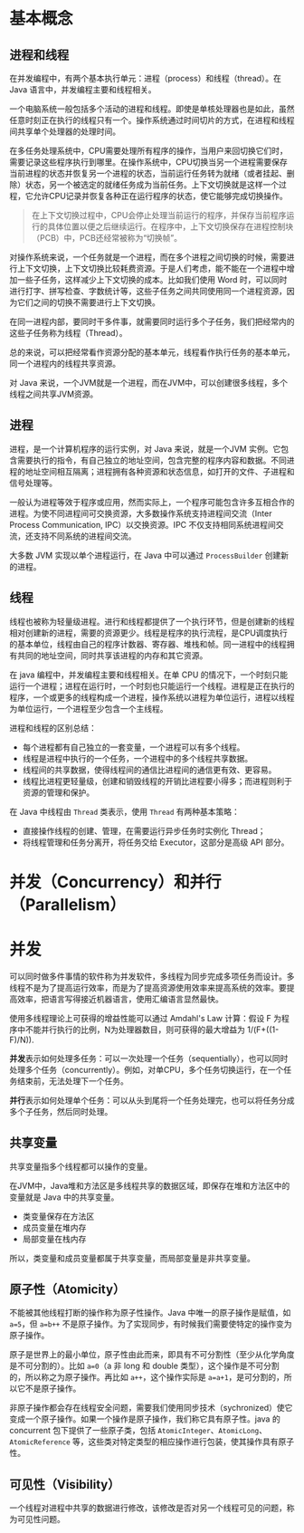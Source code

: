 # 基本概念

## 进程和线程

在并发编程中，有两个基本执行单元：进程（process）和线程（thread）。在 Java 语言中，并发编程主要和线程相关。

一个电脑系统一般包括多个活动的进程和线程。即使是单核处理器也是如此，虽然任意时刻正在执行的线程只有一个。操作系统通过时间切片的方式，在进程和线程间共享单个处理器的处理时间。

在多任务处理系统中，CPU需要处理所有程序的操作，当用户来回切换它们时，需要记录这些程序执行到哪里。在操作系统中，CPU切换当另一个进程需要保存当前进程的状态并恢复另一个进程的状态，当前运行任务转为就绪（或者挂起、删除）状态，另一个被选定的就绪任务成为当前任务。上下文切换就是这样一个过程，它允许CPU记录并恢复各种正在运行程序的状态，使它能够完成切换操作。

> 在上下文切换过程中，CPU会停止处理当前运行的程序，并保存当前程序运行的具体位置以便之后继续运行。在程序中，上下文切换保存在进程控制块（PCB）中，PCB还经常被称为“切换帧”。

对操作系统来说，一个任务就是一个进程，而在多个进程之间切换的时候，需要进行上下文切换，上下文切换比较耗费资源。于是人们考虑，能不能在一个进程中增加一些子任务，这样减少上下文切换的成本。比如我们使用 Word 时，可以同时进行打字、拼写检查、字数统计等，这些子任务之间共同使用同一个进程资源，因为它们之间的切换不需要进行上下文切换。

在同一进程内部，要同时干多件事，就需要同时运行多个子任务，我们把经常内的这些子任务称为线程（Thread）。

总的来说，可以把经常看作资源分配的基本单元，线程看作执行任务的基本单元，同一个进程内的线程共享资源。

对 Java 来说，一个JVM就是一个进程，而在JVM中，可以创建很多线程，多个线程之间共享JVM资源。

## 进程

进程，是一个计算机程序的运行实例，对 Java 来说，就是一个JVM 实例。它包含需要执行的指令，有自己独立的地址空间，包含完整的程序内容和数据。不同进程的地址空间相互隔离；进程拥有各种资源和状态信息，如打开的文件、子进程和信号处理等。

一般认为进程等效于程序或应用，然而实际上，一个程序可能包含许多互相合作的进程。为使不同进程间可交换资源，大多数操作系统支持进程间交流（Inter Process Communication, IPC）以交换资源。IPC 不仅支持相同系统进程间交流，还支持不同系统的进程间交流。

大多数 JVM 实现以单个进程运行，在 Java 中可以通过 `ProcessBuilder` 创建新的进程。

## 线程

线程也被称为轻量级进程。进行和线程都提供了一个执行环节，但是创建新的线程相对创建新的进程，需要的资源更少。线程是程序的执行流程，是CPU调度执行的基本单位，线程由自己的程序计数器、寄存器、堆栈和帧。同一进程中的线程拥有共同的地址空间，同时共享该进程的内存和其它资源。

在 java 编程中，并发编程主要和线程相关。在单 CPU 的情况下，一个时刻只能运行一个进程；进程在运行时，一个时刻也只能运行一个线程。进程是正在执行的程序，一个或更多的线程构成一个进程，操作系统以进程为单位运行，进程以线程为单位运行，一个进程至少包含一个主线程。

进程和线程的区别总结：

- 每个进程都有自己独立的一套变量，一个进程可以有多个线程。
- 线程是进程中执行的一个任务，一个进程中的多个线程共享数据。
- 线程间的共享数据，使得线程间的通信比进程间的通信更有效、更容易。
- 线程比进程更轻量级，创建和销毁线程的开销比进程要小得多；而进程则利于资源的管理和保护。

在 Java 中线程由 `Thread` 类表示，使用 `Thread` 有两种基本策略：

- 直接操作线程的创建、管理，在需要运行异步任务时实例化 Thread；
- 将线程管理和任务分离开，将任务交给 Executor，这部分是高级 API 部分。

# 并发（Concurrency）和并行（Parallelism）

# 并发

可以同时做多件事情的软件称为并发软件，多线程为同步完成多项任务而设计。多线程不是为了提高运行效率，而是为了提高资源使用效率来提高系统的效率。要提高效率，把语言写得接近机器语言，使用汇编语言显然最快。

使用多线程理论上可获得的增益性能可以通过 Amdahl's Law 计算：假设 F 为程序中不能并行执行的比例，N为处理器数目，则可获得的最大增益为 1/(F+((1-F)/N)).

**并发**表示如何处理多任务：可以一次处理一个任务（sequentially），也可以同时处理多个任务（concurrently）。例如，对单CPU，多个任务切换运行，在一个任务结束前，无法处理下一个任务。

**并行**表示如何处理单个任务：可以从头到尾将一个任务处理完，也可以将任务分成多个子任务，然后同时处理。

## 共享变量

共享变量指多个线程都可以操作的变量。

在JVM中，Java堆和方法区是多线程共享的数据区域，即保存在堆和方法区中的变量就是 Java 中的共享变量。

- 类变量保存在方法区
- 成员变量在堆内存
- 局部变量在栈内存

所以，类变量和成员变量都属于共享变量，而局部变量是非共享变量。

## 原子性（Atomicity）

不能被其他线程打断的操作称为原子性操作。Java 中唯一的原子操作是赋值，如 `a=5`，但 `a=b++` 不是原子操作。为了实现同步，有时候我们需要使特定的操作变为原子操作。

原子是世界上的最小单位，原子性由此而来，即具有不可分割性（至少从化学角度是不可分割的）。比如 `a=0`（a 非 long 和 double 类型），这个操作是不可分割的，所以称之为原子操作。再比如 `a++`，这个操作实际是 `a=a+1`，是可分割的，所以它不是原子操作。

非原子操作都会存在线程安全问题，需要我们使用同步技术（sychronized）使它变成一个原子操作。如果一个操作是原子操作，我们称它具有原子性。java 的 concurrent 包下提供了一些原子类，包括 `AtomicInteger`、`AtomicLong`、`AtomicReference` 等，这些类对特定类型的相应操作进行包装，使其操作具有原子性。

## 可见性（Visibility）

一个线程对进程中共享的数据进行修改，该修改是否对另一个线程可见的问题，称为可见性问题。
